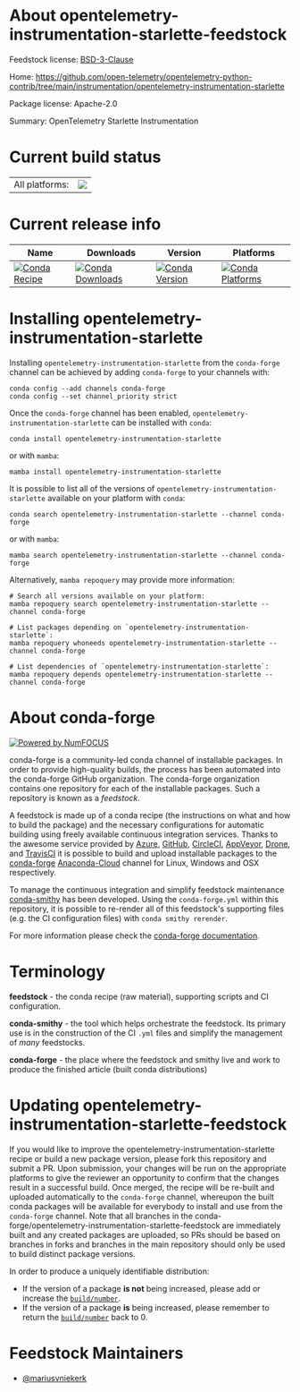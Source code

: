 About opentelemetry-instrumentation-starlette-feedstock
=======================================================

Feedstock license: [BSD-3-Clause](https://github.com/conda-forge/opentelemetry-instrumentation-starlette-feedstock/blob/main/LICENSE.txt)

Home: https://github.com/open-telemetry/opentelemetry-python-contrib/tree/main/instrumentation/opentelemetry-instrumentation-starlette

Package license: Apache-2.0

Summary: OpenTelemetry Starlette Instrumentation

Current build status
====================


<table><tr><td>All platforms:</td>
    <td>
      <a href="https://dev.azure.com/conda-forge/feedstock-builds/_build/latest?definitionId=13847&branchName=main">
        <img src="https://dev.azure.com/conda-forge/feedstock-builds/_apis/build/status/opentelemetry-instrumentation-starlette-feedstock?branchName=main">
      </a>
    </td>
  </tr>
</table>

Current release info
====================

| Name | Downloads | Version | Platforms |
| --- | --- | --- | --- |
| [![Conda Recipe](https://img.shields.io/badge/recipe-opentelemetry--instrumentation--starlette-green.svg)](https://anaconda.org/conda-forge/opentelemetry-instrumentation-starlette) | [![Conda Downloads](https://img.shields.io/conda/dn/conda-forge/opentelemetry-instrumentation-starlette.svg)](https://anaconda.org/conda-forge/opentelemetry-instrumentation-starlette) | [![Conda Version](https://img.shields.io/conda/vn/conda-forge/opentelemetry-instrumentation-starlette.svg)](https://anaconda.org/conda-forge/opentelemetry-instrumentation-starlette) | [![Conda Platforms](https://img.shields.io/conda/pn/conda-forge/opentelemetry-instrumentation-starlette.svg)](https://anaconda.org/conda-forge/opentelemetry-instrumentation-starlette) |

Installing opentelemetry-instrumentation-starlette
==================================================

Installing `opentelemetry-instrumentation-starlette` from the `conda-forge` channel can be achieved by adding `conda-forge` to your channels with:

```
conda config --add channels conda-forge
conda config --set channel_priority strict
```

Once the `conda-forge` channel has been enabled, `opentelemetry-instrumentation-starlette` can be installed with `conda`:

```
conda install opentelemetry-instrumentation-starlette
```

or with `mamba`:

```
mamba install opentelemetry-instrumentation-starlette
```

It is possible to list all of the versions of `opentelemetry-instrumentation-starlette` available on your platform with `conda`:

```
conda search opentelemetry-instrumentation-starlette --channel conda-forge
```

or with `mamba`:

```
mamba search opentelemetry-instrumentation-starlette --channel conda-forge
```

Alternatively, `mamba repoquery` may provide more information:

```
# Search all versions available on your platform:
mamba repoquery search opentelemetry-instrumentation-starlette --channel conda-forge

# List packages depending on `opentelemetry-instrumentation-starlette`:
mamba repoquery whoneeds opentelemetry-instrumentation-starlette --channel conda-forge

# List dependencies of `opentelemetry-instrumentation-starlette`:
mamba repoquery depends opentelemetry-instrumentation-starlette --channel conda-forge
```


About conda-forge
=================

[![Powered by
NumFOCUS](https://img.shields.io/badge/powered%20by-NumFOCUS-orange.svg?style=flat&colorA=E1523D&colorB=007D8A)](https://numfocus.org)

conda-forge is a community-led conda channel of installable packages.
In order to provide high-quality builds, the process has been automated into the
conda-forge GitHub organization. The conda-forge organization contains one repository
for each of the installable packages. Such a repository is known as a *feedstock*.

A feedstock is made up of a conda recipe (the instructions on what and how to build
the package) and the necessary configurations for automatic building using freely
available continuous integration services. Thanks to the awesome service provided by
[Azure](https://azure.microsoft.com/en-us/services/devops/), [GitHub](https://github.com/),
[CircleCI](https://circleci.com/), [AppVeyor](https://www.appveyor.com/),
[Drone](https://cloud.drone.io/welcome), and [TravisCI](https://travis-ci.com/)
it is possible to build and upload installable packages to the
[conda-forge](https://anaconda.org/conda-forge) [Anaconda-Cloud](https://anaconda.org/)
channel for Linux, Windows and OSX respectively.

To manage the continuous integration and simplify feedstock maintenance
[conda-smithy](https://github.com/conda-forge/conda-smithy) has been developed.
Using the ``conda-forge.yml`` within this repository, it is possible to re-render all of
this feedstock's supporting files (e.g. the CI configuration files) with ``conda smithy rerender``.

For more information please check the [conda-forge documentation](https://conda-forge.org/docs/).

Terminology
===========

**feedstock** - the conda recipe (raw material), supporting scripts and CI configuration.

**conda-smithy** - the tool which helps orchestrate the feedstock.
                   Its primary use is in the construction of the CI ``.yml`` files
                   and simplify the management of *many* feedstocks.

**conda-forge** - the place where the feedstock and smithy live and work to
                  produce the finished article (built conda distributions)


Updating opentelemetry-instrumentation-starlette-feedstock
==========================================================

If you would like to improve the opentelemetry-instrumentation-starlette recipe or build a new
package version, please fork this repository and submit a PR. Upon submission,
your changes will be run on the appropriate platforms to give the reviewer an
opportunity to confirm that the changes result in a successful build. Once
merged, the recipe will be re-built and uploaded automatically to the
`conda-forge` channel, whereupon the built conda packages will be available for
everybody to install and use from the `conda-forge` channel.
Note that all branches in the conda-forge/opentelemetry-instrumentation-starlette-feedstock are
immediately built and any created packages are uploaded, so PRs should be based
on branches in forks and branches in the main repository should only be used to
build distinct package versions.

In order to produce a uniquely identifiable distribution:
 * If the version of a package **is not** being increased, please add or increase
   the [``build/number``](https://docs.conda.io/projects/conda-build/en/latest/resources/define-metadata.html#build-number-and-string).
 * If the version of a package **is** being increased, please remember to return
   the [``build/number``](https://docs.conda.io/projects/conda-build/en/latest/resources/define-metadata.html#build-number-and-string)
   back to 0.

Feedstock Maintainers
=====================

* [@mariusvniekerk](https://github.com/mariusvniekerk/)

